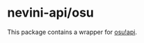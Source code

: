# nevini-api/osu
This package contains a wrapper for [osu!api](https://github.com/ppy/osu-api/wiki).
